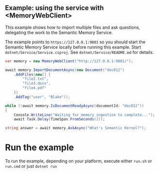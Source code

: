 ## Example: using the service with \<MemoryWebClient>

This example shows how to import multiple files and ask questions, delegating
the work to the Semantic Memory Service.

The example points to `https://127.0.0.1:9001` so you should start the
Semantic Memory Service locally before running this example.
Start `dotnet/Service/Service.csproj`. See `dotnet/Service/README.md` for details.

```csharp
var memory = new MemoryWebClient("http://127.0.0.1:9001/");

await memory.ImportDocumentAsync(new Document("doc012")
    .AddFiles(new[] {
        "file2.txt",
        "file3.docx",
        "file4.pdf"
    })
    .AddTag("user", "Blake"));

while (!await memory.IsDocumentReadyAsync(documentId: "doc012"))
{
    Console.WriteLine("Waiting for memory ingestion to complete...");
    await Task.Delay(TimeSpan.FromSeconds(2));

string answer = await memory.AskAsync("What's Semantic Kernel?");
```

# Run the example

To run the example, depending on your platform, execute either `run.sh` or `run.cmd` or just `dotnet run`